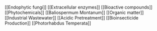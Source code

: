 [[Endophytic fungi]]
[[Extracellular enzymes]]
[[Bioactive compounds]]
[[Phytochemicals]]
[[Baliospermum Montanum]]
[[Organic matter]]
[[Industrial Wastewater]]
[[Acidic Pretreatment]]
[[Bioinsecticide Production]]
[[Photorhabdus Temperata]]
